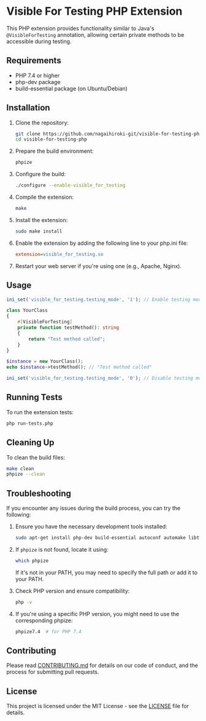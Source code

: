 # Visible For Testing PHP Extension

This PHP extension provides functionality similar to Java's `@VisibleForTesting` annotation, allowing certain private methods to be accessible during testing.

## Requirements

- PHP 7.4 or higher
- php-dev package
- build-essential package (on Ubuntu/Debian)

## Installation

1. Clone the repository:
   ```bash
   git clone https://github.com/nagaihiroki-git/visible-for-testing-php.git
   cd visible-for-testing-php
   ```

2. Prepare the build environment:
   ```bash
   phpize
   ```

3. Configure the build:
   ```bash
   ./configure --enable-visible_for_testing
   ```

4. Compile the extension:
   ```bash
   make
   ```

5. Install the extension:
   ```bash
   sudo make install
   ```

6. Enable the extension by adding the following line to your php.ini file:
   ```ini
   extension=visible_for_testing.so
   ```

7. Restart your web server if you're using one (e.g., Apache, Nginx).

## Usage

```php
ini_set('visible_for_testing.testing_mode', '1'); // Enable testing mode

class YourClass
{
    #[VisibleForTesting]
    private function testMethod(): string
    {
        return "Test method called";
    }
}

$instance = new YourClass();
echo $instance->testMethod(); // "Test method called"

ini_set('visible_for_testing.testing_mode', '0'); // Disable testing mode
```

## Running Tests

To run the extension tests:

```bash
php run-tests.php
```

## Cleaning Up

To clean the build files:

```bash
make clean
phpize --clean
```

## Troubleshooting

If you encounter any issues during the build process, you can try the following:

1. Ensure you have the necessary development tools installed:
   ```bash
   sudo apt-get install php-dev build-essential autoconf automake libtool
   ```

2. If `phpize` is not found, locate it using:
   ```bash
   which phpize
   ```
   If it's not in your PATH, you may need to specify the full path or add it to your PATH.

3. Check PHP version and ensure compatibility:
   ```bash
   php -v
   ```

4. If you're using a specific PHP version, you might need to use the corresponding phpize:
   ```bash
   phpize7.4  # for PHP 7.4
   ```

## Contributing

Please read [CONTRIBUTING.md](CONTRIBUTING.md) for details on our code of conduct, and the process for submitting pull requests.

## License

This project is licensed under the MIT License - see the [LICENSE](LICENSE) file for details.
